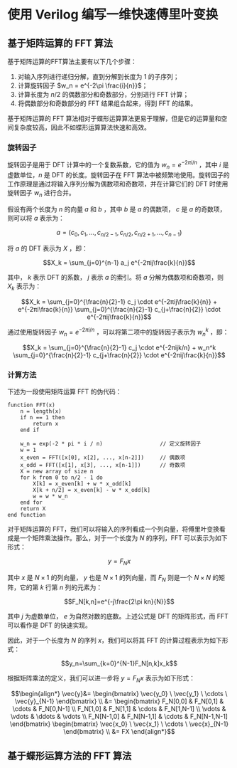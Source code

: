 # 使用 Verilog 编写一维快速傅里叶变换

## 基于矩阵运算的 FFT 算法

基于矩阵运算的FFT算法主要有以下几个步骤：

  1. 对输入序列进行递归分解，直到分解到长度为 1 的子序列；
  2. 计算旋转因子 $w_n = e^{-2\pi \frac{i}{n}}$；
  3. 计算长度为 $n/2$ 的偶数部分和奇数部分，分别进行 FFT 计算；
  4. 将偶数部分和奇数部分的 FFT 结果组合起来，得到 FFT 的结果。

基于矩阵运算的 FFT 算法相对于蝶形运算算法更易于理解，但是它的运算量和空间复杂度较高，因此不如蝶形运算算法快速和高效。

### 旋转因子

旋转因子是用于 DFT 计算中的一个复数系数，它的值为 $w_n = e^{-2πi/n}$ ，其中 $i$ 是虚数单位，$n$ 是 DFT 的长度。旋转因子在 FFT 算法中被频繁地使用。旋转因子的工作原理是通过将输入序列分解为偶数项和奇数项，并在计算它们的 DFT 时使用旋转因子 $w_n$ 进行合并。

假设有两个长度为 $n$ 的向量 $a$ 和 $b$ ，其中 $b$ 是 $a$ 的偶数项， $c$ 是 $a$ 的奇数项，则可以将 $a$ 表示为：

$$a = (c_0, c_1, ..., c_{n/2-1}, c_{n/2}, c_{n/2+1}, ..., c_{n-1})$$

将 $a$ 的 DFT 表示为 $X$ ，即：

$$X_k = \sum_{j=0}^{n-1} a_j e^{-2πij\frac{k}{n}}$$

其中， $k$ 表示 DFT 的系数， $j$ 表示 $a$ 的索引。将 $a$ 分解为偶数项和奇数项，则 $X_k$ 表示为：

$$X_k = \sum_{j=0}^{\frac{n}{2}-1} c_j \cdot e^{-2πij\frac{k}{n}} + e^{-2πi\frac{k}{n}} \sum_{j=0}^{\frac{n}{2}-1} c_{j+\frac{n}{2}} \cdot e^{-2πij\frac{k}{n}}$$

通过使用旋转因子 $w_n = e^{-2πi/n}$ ，可以将第二项中的旋转因子表示为 $w_n^k$ ，即：

$$X_k = \sum_{j=0}^{\frac{n}{2}-1} c_j \cdot e^{-2πijk/n} + w_n^k \sum_{j=0}^{\frac{n}{2}-1} c_{j+\frac{n}{2}} \cdot e^{-2πij\frac{k}{n}}$$

### 计算方法

下述为一段使用矩阵运算 FFT 的伪代码：
```
function FFT(x)
    n = length(x)
    if n == 1 then
        return x
    end if

    w_n = exp(-2 * pi * i / n)                  // 定义旋转因子
    w = 1
    x_even = FFT([x[0], x[2], ..., x[n-2]])     // 偶数项
    x_odd = FFT([x[1], x[3], ..., x[n-1]])      // 奇数项
    X = new array of size n
    for k from 0 to n/2 - 1 do
        X[k] = x_even[k] + w * x_odd[k]
        X[k + n/2] = x_even[k] - w * x_odd[k]
        w = w * w_n
    end for
    return X
end function
```

对于矩阵运算的 FFT，我们可以将输入的序列看成一个列向量，将傅里叶变换看成是一个矩阵乘法操作。那么，对于一个长度为 $N$ 的序列，FFT 可以表示为如下形式：

$$y = F_Nx$$

其中 $x$ 是 $N\times 1$ 的列向量， $y$ 也是 $N\times 1$ 的列向量，而 $F_N$ 则是一个 $N\times N$ 的矩阵，它的第 $k$ 行第 $n$ 列的元素为：

$$F_N[k,n]=e^{-j\frac{2\pi kn}{N}}$$

其中 $j$ 为虚数单位， $e$ 为自然对数的底数。上述公式是 DFT 的矩阵形式，而 FFT 可以看作是 DFT 的快速实现。

因此，对于一个长度为 $N$ 的序列 $x$，我们可以将其 FFT 的计算过程表示为如下形式：

$$y_n=\sum_{k=0}^{N-1}F_N[n,k]x_k$$

根据矩阵乘法的定义，我们可以进一步将 $y=F_Nx$ 表示为如下形式：

$$\begin{align*}
\vec{y}&= \begin{bmatrix} 
\vec{y_0} \ \vec{y_1} \ \cdots \ \vec{y}_{N-1} 
\end{bmatrix} \\
&= \begin{bmatrix} 
F_N[0,0] & F_N[0,1] & \cdots & F_N[0,N-1] \\
F_N[1,0] & F_N[1,1] & \cdots & F_N[1,N-1] \\ 
\vdots & \vdots & \ddots & \vdots \\ 
F_N[N-1,0] & F_N[N-1,1] & \cdots & F_N[N-1,N-1] 
\end{bmatrix} 
\begin{bmatrix} 
\vec{x_0} \ \vec{x_1} \ \cdots \ \vec{x}_{N-1} 
\end{bmatrix} \\
&= FX
\end{align*}$$



## 基于蝶形运算方法的 FFT 算法
